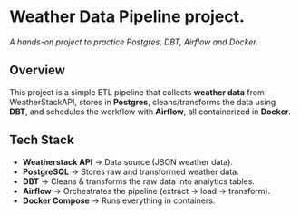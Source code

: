 # Weather Data Pipeline project.
*A hands-on project to practice Postgres, DBT, Airflow and Docker.*

## Overview
This project is a simple ETL pipeline that collects **weather data** from WeatherStackAPI, stores in **Postgres**, cleans/transforms the data using **DBT**, and schedules the workflow with **Airflow**, all containerized in **Docker**.
## Tech Stack  
- **Weatherstack API** → Data source (JSON weather data).  
- **PostgreSQL** → Stores raw and transformed weather data.  
- **DBT** → Cleans & transforms the raw data into analytics tables.  
- **Airflow** → Orchestrates the pipeline (extract → load → transform).  
- **Docker Compose** → Runs everything in containers. 